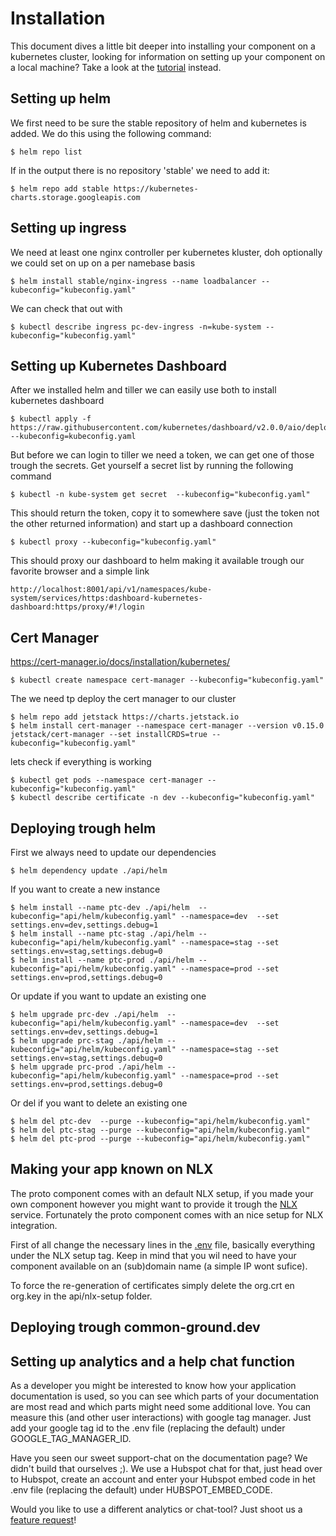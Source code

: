 # Installation
This document dives a little bit deeper into installing your component on a kubernetes cluster, looking for information on setting up your component on a local machine? Take a look at the [tutorial](TUTORIAL.md) instead. 

## Setting up helm
We first need to be sure the stable repository of helm and kubernetes is added. We do this using the following command:
```CLI
$ helm repo list
```

If in the output there is no repository 'stable' we need to add it:

```CLI
$ helm repo add stable https://kubernetes-charts.storage.googleapis.com
```

## Setting up ingress
We need at least one nginx controller per kubernetes kluster, doh optionally we could set on up on a per namebase basis

```CLI
$ helm install stable/nginx-ingress --name loadbalancer --kubeconfig="kubeconfig.yaml"
```

We can check that out with 

```CLI
$ kubectl describe ingress pc-dev-ingress -n=kube-system --kubeconfig="kubeconfig.yaml"
```

## Setting up Kubernetes Dashboard
After we installed helm and tiller we can easily use both to install kubernetes dashboard

```CLI
$ kubectl apply -f https://raw.githubusercontent.com/kubernetes/dashboard/v2.0.0/aio/deploy/recommended.yaml --kubeconfig=kubeconfig.yaml
```

But before we can login to tiller we need a token, we can get one of those trough the secrets. Get yourself a secret list by running the following command
```CLI
$ kubectl -n kube-system get secret  --kubeconfig="kubeconfig.yaml"
```


This should return the token, copy it to somewhere save (just the token not the other returned information) and start up a dashboard connection

```CLI
$ kubectl proxy --kubeconfig="kubeconfig.yaml"
```

This should proxy our dashboard to helm making it available trough our favorite browser and a simple link
```CLI
http://localhost:8001/api/v1/namespaces/kube-system/services/https:dashboard-kubernetes-dashboard:https/proxy/#!/login
```


## Cert Manager
https://cert-manager.io/docs/installation/kubernetes/
 
```CLI
$ kubectl create namespace cert-manager --kubeconfig="kubeconfig.yaml"
```
 
 The we need tp deploy the cert manager to our cluster
 
```CLI
$ helm repo add jetstack https://charts.jetstack.io
$ helm install cert-manager --namespace cert-manager --version v0.15.0 jetstack/cert-manager --set installCRDS=true --kubeconfig="kubeconfig.yaml"
```

lets check if everything is working

```CLI
$ kubectl get pods --namespace cert-manager --kubeconfig="kubeconfig.yaml"
$ kubectl describe certificate -n dev --kubeconfig="kubeconfig.yaml"
```

## Deploying trough helm
First we always need to update our dependencies
```CLI
$ helm dependency update ./api/helm
```
If you want to create a new instance
```CLI
$ helm install --name ptc-dev ./api/helm  --kubeconfig="api/helm/kubeconfig.yaml" --namespace=dev  --set settings.env=dev,settings.debug=1
$ helm install --name ptc-stag ./api/helm --kubeconfig="api/helm/kubeconfig.yaml" --namespace=stag --set settings.env=stag,settings.debug=0
$ helm install --name ptc-prod ./api/helm --kubeconfig="api/helm/kubeconfig.yaml" --namespace=prod --set settings.env=prod,settings.debug=0 
```

Or update if you want to update an existing one
```CLI
$ helm upgrade prc-dev ./api/helm  --kubeconfig="api/helm/kubeconfig.yaml" --namespace=dev  --set settings.env=dev,settings.debug=1 
$ helm upgrade prc-stag ./api/helm --kubeconfig="api/helm/kubeconfig.yaml" --namespace=stag --set settings.env=stag,settings.debug=0 
$ helm upgrade prc-prod ./api/helm --kubeconfig="api/helm/kubeconfig.yaml" --namespace=prod --set settings.env=prod,settings.debug=0 
```

Or del if you want to delete an existing  one
```CLI
$ helm del ptc-dev  --purge --kubeconfig="api/helm/kubeconfig.yaml" 
$ helm del ptc-stag --purge --kubeconfig="api/helm/kubeconfig.yaml" 
$ helm del ptc-prod --purge --kubeconfig="api/helm/kubeconfig.yaml" 
```

## Making your app known on NLX
The proto component comes with an default NLX setup, if you made your own component however you might want to provide it trough the [NLX](https://www.nlx.io/) service. Fortunately the proto component comes with an nice setup for NLX integration.

First of all change the necessary lines in the [.env](.env) file, basically everything under the NLX setup tag. Keep in mind that you wil need to have your component available on an (sub)domain name (a simple IP wont sufice).

To force the re-generation of certificates simply delete the org.crt en org.key in the api/nlx-setup folder.


## Deploying trough common-ground.dev


## Setting up analytics and a help chat function
As a developer you might be interested to know how your application documentation is used, so you can see which parts of your documentation are most read and which parts might need some additional love. You can measure this (and other user interactions) with google tag manager. Just add your google tag id to the .env file (replacing the default) under GOOGLE_TAG_MANAGER_ID. 

Have you seen our sweet support-chat on the documentation page? We didn't build that ourselves ;). We use a Hubspot chat for that, just head over to Hubspot, create an account and enter your Hubspot embed code in het .env file (replacing the default) under HUBSPOT_EMBED_CODE.

Would you like to use a different analytics or chat-tool? Just shoot us a [feature request](https://github.com/ConductionNL/commonground-component/issues/new?assignees=&labels=&template=feature_request.md&title=New%20Analytics%20or%20Chat%20provider)!  
